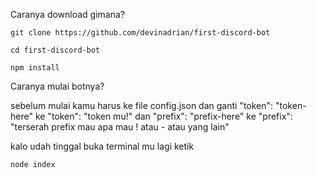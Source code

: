 Caranya download gimana?

```
git clone https://github.com/devinadrian/first-discord-bot
```
```
cd first-discord-bot
```
```
npm install
```


Caranya mulai botnya?

sebelum mulai kamu harus ke file config.json dan ganti "token": "token-here" ke "token": "token mu!"
dan "prefix": "prefix-here" ke "prefix": "terserah prefix mau apa mau ! atau - atau yang lain"

kalo udah tinggal buka terminal mu lagi ketik
```
node index
```
